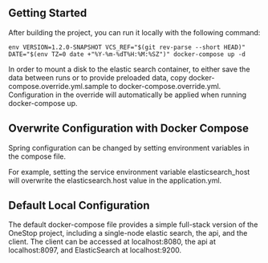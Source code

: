 ## Getting Started

After building the project, you can run it locally with the following command:
```
env VERSION=1.2.0-SNAPSHOT VCS_REF="$(git rev-parse --short HEAD)" DATE="$(env TZ=0 date +"%Y-%m-%dT%H:%M:%SZ")" docker-compose up -d
```

In order to mount a disk to the elastic search container, to either save the data between runs or to provide preloaded data, copy docker-compose.override.yml.sample to docker-compose.override.yml. Configuration in the override will automatically be applied when running docker-compose up.

## Overwrite Configuration with Docker Compose

Spring configuration can be changed by setting environment variables in the compose file.

For example, setting the service environment variable elasticsearch_host will overwrite the elasticsearch.host value in the application.yml.

## Default Local Configuration

The default docker-compose file provides a simple full-stack version of the OneStop project, including a single-node elastic search, the api, and the client. The client can be accessed at localhost:8080, the api at localhost:8097, and ElasticSearch at localhost:9200.